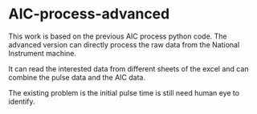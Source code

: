 # AIC-process-advanced
This work is based on the previous AIC process python code. 
The advanced version can directly process the raw data from the National Instrument machine.

It can read the interested data from different sheets of the excel and can combine the pulse data and the AIC data.

The existing problem is the initial pulse time is still need human eye to identify.
